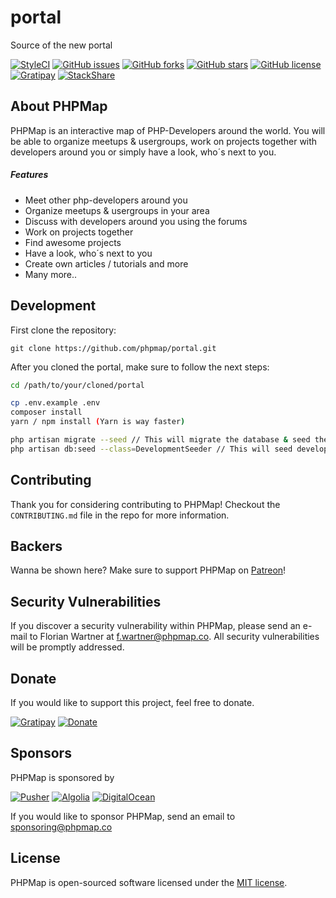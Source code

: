 # portal
Source of the new portal

[![StyleCI](https://styleci.io/repos/111126398/shield?style=flat-square)](https://styleci.io/repos/111126398)
[![GitHub issues](https://img.shields.io/github/issues/PHPMap/portal.svg?style=flat-square)](https://github.com/PHPMap/portal/issues)
[![GitHub forks](https://img.shields.io/github/forks/PHPMap/portal.svg?style=flat-square)](https://github.com/PHPMap/portal/network)
[![GitHub stars](https://img.shields.io/github/stars/PHPMap/portal.svg?style=flat-square)](https://github.com/PHPMap/portal/stargazers)
[![GitHub license](https://img.shields.io/github/license/PHPMap/portal.svg?style=flat-square)](https://github.com/PHPMap/portal/blob/master/LICENSE)
[![Gratipay](https://img.shields.io/gratipay/project/PHPMap.svg?style=flat-square)](https://gratipay.com/PHPMap/)
[![StackShare](https://img.shields.io/badge/tech-stack-0690fa.svg?style=flat-square)](https://stackshare.io/fwartner/phpmap)

## About PHPMap

PHPMap is an interactive map of PHP-Developers around the world.
You will be able to organize meetups & usergroups, work on projects together with developers around you or simply have a look, who´s next to you.

##### Features

- Meet other php-developers around you
- Organize meetups & usergroups in your area
- Discuss with developers around you using the forums
- Work on projects together
- Find awesome projects
- Have a look, who´s next to you
- Create own articles / tutorials and more
- Many more..

## Development

First clone the repository:

```git clone https://github.com/phpmap/portal.git```

After you cloned the portal, make sure to follow the next steps:

```bash
cd /path/to/your/cloned/portal

cp .env.example .env
composer install
yarn / npm install (Yarn is way faster)

php artisan migrate --seed // This will migrate the database & seed the initial data
php artisan db:seed --class=DevelopmentSeeder // This will seed development data
```

## Contributing

Thank you for considering contributing to PHPMap! Checkout the `CONTRIBUTING.md` file in the repo for more information.

## Backers

Wanna be shown here? Make sure to support PHPMap on [Patreon](https://www.patreon.com/phpmapco)!

## Security Vulnerabilities

If you discover a security vulnerability within PHPMap, please send an e-mail to Florian Wartner at f.wartner@phpmap.co. All security vulnerabilities will be promptly addressed.

## Donate

If you would like to support this project, feel free to donate.

[![Gratipay](https://img.shields.io/gratipay/project/PHPMap.svg?style=flat-square)](https://gratipay.com/PHPMap)
[![Donate](https://img.shields.io/badge/Donate-PayPal-green.svg?style=flat-square)](https://paypal.me/florianwartner)

## Sponsors

PHPMap is sponsored by

[![Pusher](https://github.com/PHPMap/portal/raw/master/.github/assets/rsz_pusher_logo_dark.png)](https://pusher.com)
[![Algolia](https://github.com/PHPMap/portal/raw/master/.github/assets/rsz_algolia-logo-light.png)](https://algolia.com)
[![DigitalOcean](https://github.com/PHPMap/portal/raw/master/.github/assets/rsz_1do_logo_horizontal_blue-3db19536.png)](https://m.do.co/c/64184b01d959)




If you would like to sponsor PHPMap, send an email to sponsoring@phpmap.co

## License

PHPMap is open-sourced software licensed under the [MIT license](http://opensource.org/licenses/MIT).